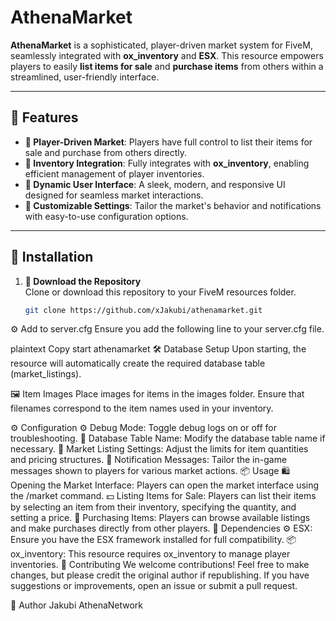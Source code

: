 # AthenaMarket

**AthenaMarket** is a sophisticated, player-driven market system for FiveM, seamlessly integrated with **ox_inventory** and **ESX**. This resource empowers players to easily **list items for sale** and **purchase items** from others within a streamlined, user-friendly interface.

---

## 🌟 Features

- **🌟 Player-Driven Market**: Players have full control to list their items for sale and purchase from others directly.
- **🔹 Inventory Integration**: Fully integrates with **ox_inventory**, enabling efficient management of player inventories.
- **🔹 Dynamic User Interface**: A sleek, modern, and responsive UI designed for seamless market interactions.
- **🔹 Customizable Settings**: Tailor the market's behavior and notifications with easy-to-use configuration options.

---

## 🚀 Installation

1. **🚀 Download the Repository**  
   Clone or download this repository to your FiveM resources folder.

   ```bash
   git clone https://github.com/xJakubi/athenamarket.git
⚙️ Add to server.cfg
Ensure you add the following line to your server.cfg file.

plaintext
Copy
start athenamarket
🛠️ Database Setup
Upon starting, the resource will automatically create the required database table (market_listings).

🖼️ Item Images
Place images for items in the images folder. Ensure that filenames correspond to the item names used in your inventory.

⚙️ Configuration
⚙️ Debug Mode: Toggle debug logs on or off for troubleshooting.
🔧 Database Table Name: Modify the database table name if necessary.
🛒 Market Listing Settings: Adjust the limits for item quantities and pricing structures.
🔔 Notification Messages: Tailor the in-game messages shown to players for various market actions.
📦 Usage
🛍️ Opening the Market Interface: Players can open the market interface using the /market command.
💵 Listing Items for Sale: Players can list their items by selecting an item from their inventory, specifying the quantity, and setting a price.
🛒 Purchasing Items: Players can browse available listings and make purchases directly from other players.
🔌 Dependencies
⚙️ ESX: Ensure you have the ESX framework installed for full compatibility.
📦 ox_inventory: This resource requires ox_inventory to manage player inventories.
🤝 Contributing
We welcome contributions! Feel free to make changes, but please credit the original author if republishing.
If you have suggestions or improvements, open an issue or submit a pull request.

📝 Author
Jakubi
AthenaNetwork
